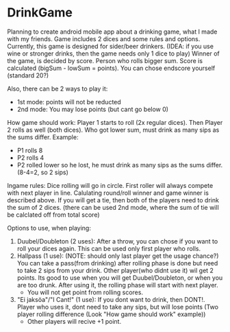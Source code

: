 # DrinkGame
Planning to create android mobile app about a drinking game, what I made with my friends. Game includes 2 dices and some rules and options.
Currently, this game is designed for sider/beer drinkers. (IDEA: if you use wine or stronger drinks, then the game needs only 1 dice to play)
Winner of the game, is decided by score. Person who rolls bigger sum. Score is calculated (bigSum - lowSum = points). You can chose endscore yourself (standard 20?)

Also, there can be 2 ways to play it:
 - 1st mode: points will not be reducted
 - 2nd mode: You may lose points (but cant go below 0)

How game should work:
Player 1 starts to roll (2x regular dices). Then Player 2 rolls as well (both dices). Who got lower sum, must drink as many sips as the sums differ. 
Example:
   - P1 rolls 8
   - P2 rolls 4
   - P2 rolled lower so he lost, he must drink as many sips as the sums differ. (8-4=2, so 2 sips)

Ingame rules:
Dice rolling will go in circle. First roller will always compete with next player in line. Calulating round/roll winner and game winner is described above.
If you will get a tie, then both of the players need to drink the sum of 2 dices. (there can be used 2nd mode, where the sum of tie will be calclated off from total score)

Options to use, when playing:
  1. Duubel/Doubleton (2 uses):
    After a throw, you can chose if you want to roll your dices again. This can be used only first player who rolls. 
  2. Hallpass (1 use): (NOTE: should only last player get the usage chance?)
    You can take a pass(from drinking) after rolling phase is done but need to take 2 sips from your drink. Other player(who didnt use it) wil get 2 points.
    Its good to use when you will get Duubel/Doubleton, or when you are too drunk. After using it, the rolling phase will start with next player.
       - You will not get point from rolling scores.
  3. "Ei jaksöa"/"I Cant!" (1 use):
     If you dont want to drink, then DONT!. Player who uses it, dont need to take any sips, but will lose points (Two player rolling difference (Look "How game should work" example))
        - Other players will recive +1 point.
        




